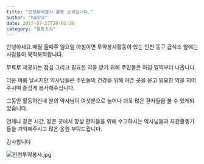 ```yaml
---
title: "인천투약봉사 활동 소식입니다."
author: "hanna"
date: 2017-07-27T20:01:28
category: "활동소식"
---
```


안녕하세요.매월 둘째주 일요일 아침이면 투약봉사활동이 있는 인천 동구 급식소 앞에는 사람들이 북적북적합니다.

무료로 제공되는 점심 그리고 필요한 약을 받기 위해 주민들은 아침 일찍부터 나옵니다.

더운 여름 날씨지만 약사님들은 주민들의 건강을 위해 아픈 곳을 묻고 필요한 약을 지어주시며 즐겁게 봉사해주십니다.

그동안 활동하신네 분의 약사님이 여섯분으로 늘어나 더욱 많은 환자들을 볼 수 있게되었습니다.

언제나 같은 시간, 같은 곳에서 항상 환자들을 위해 수고하시는 약사님들과 자원활동가들을 기억해주시고 많은 응원 부탁드립니다.

감사합니다

![인천투약봉사.jpg](/files/attach/images/2318/637/033/aa3b06ac78d99b57938ce85ea810a1c2.jpg)
